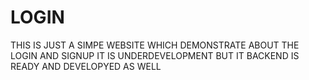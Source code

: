 # LOGIN
THIS IS JUST A SIMPE WEBSITE WHICH DEMONSTRATE ABOUT THE LOGIN AND SIGNUP IT IS UNDERDEVELOPMENT BUT IT BACKEND IS READY AND DEVELOPYED AS WELL

